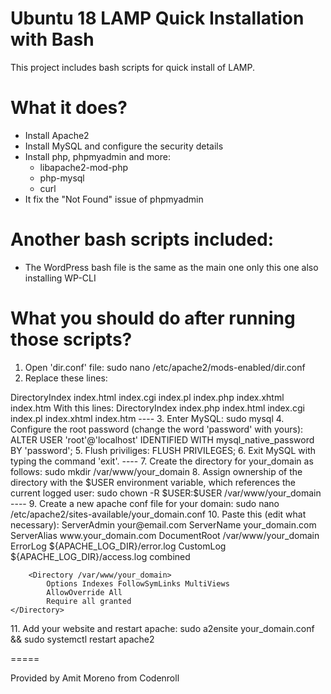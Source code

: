 # Ubuntu 18 LAMP Quick Installation with Bash

This project includes bash scripts for quick install of LAMP.

What it does?
=======
- Install Apache2
- Install MySQL and configure the security details
- Install php, phpmyadmin and more:
  - libapache2-mod-php
  - php-mysql
  - curl
- It fix the "Not Found" issue of phpmyadmin


Another bash scripts included:
=======
- The WordPress bash file is the same as the main one only this one also installing WP-CLI

What you should do after running those scripts?
=======
1. Open 'dir.conf' file:
sudo nano /etc/apache2/mods-enabled/dir.conf
2. Replace these lines:
<IfModule mod_dir.c>
    DirectoryIndex index.html index.cgi index.pl index.php index.xhtml index.htm
</IfModule>
With this lines:
<IfModule mod_dir.c>
    DirectoryIndex index.php index.html index.cgi index.pl index.xhtml index.htm
</IfModule>
----
3. Enter MySQL:
sudo mysql
4. Configure the root password (change the word 'password' with yours):
ALTER USER 'root'@'localhost' IDENTIFIED WITH mysql_native_password BY 'password';
5. Flush priviliges:
FLUSH PRIVILEGES;
6. Exit MySQL with typing the command 'exit'.
----
7. Create the directory for your_domain as follows:
sudo mkdir /var/www/your_domain
8. Assign ownership of the directory with the $USER environment variable, which references the current logged user:
sudo chown -R $USER:$USER /var/www/your_domain
----
9. Create a new apache conf file for your domain:
sudo nano /etc/apache2/sites-available/your_domain.conf
10. Paste this (edit what necessary):
<VirtualHost *:80>
    ServerAdmin your@email.com
    ServerName your_domain.com
    ServerAlias www.your_domain.com
    DocumentRoot /var/www/your_domain
    ErrorLog ${APACHE_LOG_DIR}/error.log
    CustomLog ${APACHE_LOG_DIR}/access.log combined

        <Directory /var/www/your_domain>
            Options Indexes FollowSymLinks MultiViews
            AllowOverride All
            Require all granted
    </Directory>
</VirtualHost>
11. Add your website and restart apache:
sudo a2ensite your_domain.conf && sudo systemctl restart apache2

=====

Provided by Amit Moreno from Codenroll
